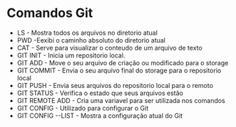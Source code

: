 # Comandos Git
 - LS - Mostra todos os arquivos no diretorio atual
 - PWD -Eexibi o caminho absoluto do diretorio atual
 - CAT - Serve para visualizar o conteudo de um arquivo de texto
 - GIT INIT - Inicia um repositorio local.
 - GIT ADD - Move o seu arquivo de criação ou modificado para o storage
 - GIT COMMIT - Envia o seu arquivo final do storage para o repositorio local 
 - GIT PUSH - Envia seus arquivos do repositorio local para o remoto
 - GIT STATUS - Verifica o estado que seus arquivos estão
 - GIT REMOTE ADD - Cria uma variavel para ser utilizada nos comandos
 - GIT CONFIG - Utilizado para configurar o Git 
 - GIT CONFIG --LIST - Mostra a configuração atual do Git
 
